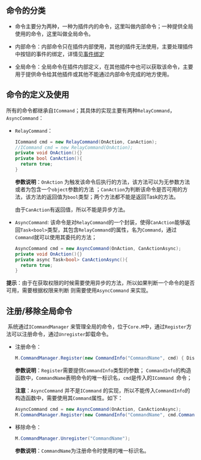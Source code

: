 ## 命令的分类

- 命令主要分为两种，一种为插件内的命令，这里叫做内部命令；一种提供全局使用的命令，这里叫做全局命令。


- 内部命令：内部命令只在插件内部使用，其他的插件无法使用，主要处理插件中按钮的事件的绑定，详情见[事件绑定](https://github.com/bstar5/BSTAR-Samples/tree/master/samples/tutorial07)
- 全局命令：全局命令在插件内部定义，在其他插件中也可以获取该命令，主要用于提供命令给其他插件或其他不能通过内部命令完成的地方使用。

## 命令的定义及使用

所有的命令都继承自`ICommand`；其具体的实现主要有两种`RelayCommand`，`AsyncCommand`：

- `RelayCommand`：

  ```C#
  ICommand cmd = new RelayCommand(OnAction, CanAction);
  //ICommand cmd = new RelayCommand(OnAction);
  private void OnAction(){}
  private bool CanAction(){
    return true;
  }
  ```

  **参数说明**：`OnAction` 为触发该命令后执行的方法，该方法可以为无参数方法或者为包含一个`object`参数的方法 ；`CanAction`为判断该命令是否可用的方法，该方法的返回值为`bool`类型；两个方法都不能是返回Task的方法。

  由于`CanAction`有返回值，所以不能是异步方法。

- `AsyncCommand`: 该命令是对`RelayCommand`的一个封装，使得`CanAction`能够返回`Task<bool>`类型，其包含`RelayCommand`的属性，名为`Command`，通过`Command`就可以使用其委托的方法；

  ```C#
  AsyncCommand cmd = new AsyncCommand(OnAction, CanActionAsync);
  private void OnAction(){}
  private async Task<bool> CanActionAsync(){
    return true;
  }
  ```

**提示**：由于在获取权限的时候需要使用异步的方法，所以如果判断一个命令的是否可用，需要根据权限来判断 则需要使用`AsyncCommand` 来实现。

## 注册/移除全局命令

​	系统通过`ICommandManager` 来管理全局的命令，位于`Core.M`中，通过`Register`方法可以注册命令，通过`Unregister`卸载命令。

- 注册命令：

  ```c#
  M.CommandManager.Register(new CommandInfo("CommandName", cmd) { DisplayName = "NameString" });
  ```

  **参数说明**：`Register`需要提供`CommandInfo`类型的参数； `CommandInfo`的构造函数中，`CommandName`表明命令的唯一标识名，`cmd`是传入的`ICommand `命令；

  **注意**：`AsyncCommand` 并不是`ICommand` 的实现，所以不能传入`CommandInfo`的构造函数中，需要使用其`Command`属性。如下：

  ```C#
  AsyncCommand cmd = new AsyncCommand(OnAction, CanActionAsync);
  M.CommandManager.Register(new CommandInfo("CommandName", cmd.Command) { DisplayName = "NameString" });
  ```

- 移除命令：

  ```C#
  M.CommandManager.Unregister("CommandName");
  ```

  **参数说明**：`CommandName`为注册命令时使用的唯一标识名。